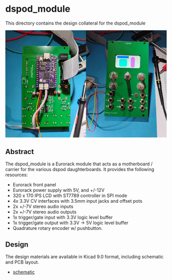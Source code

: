 # dspod_module
This directory contains the design collateral for the dspod_module

![dspod module with cv1800b daughterboard](./doc/dspod_module.jpg)

## Abstract
The dspod_module is a Eurorack module that acts as a motherboard / carrier for
the various dspod daughterboards. It provides the following resources:
* Eurorack front panel
* Eurorack power supply with 5V, and +/-12V
* 320 x 170 IPS LCD with ST7789 controller in SPI mode
* 4x 3.3V CV interfaces with 3.5mm input jacks and offset pots
* 2x +/-7V stereo audio inputs
* 2x +/-7V stereo audio outputs
* 1x trigger/gate input with 3.3V logic level buffer
* 1x trigger/gate output with 3.3V -> 5V logic level buffer
* Quadrature rotary encoder w/ pushbutton.

## Design
The design materials are available in Kicad 9.0 format, including schematic and
PCB layout.

* [schematic](./doc/dspod_module_schematic.pdf)


